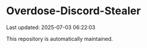 # Overdose-Discord-Stealer

Last updated: 2025-07-03 06:22:03

This repository is automatically maintained.
